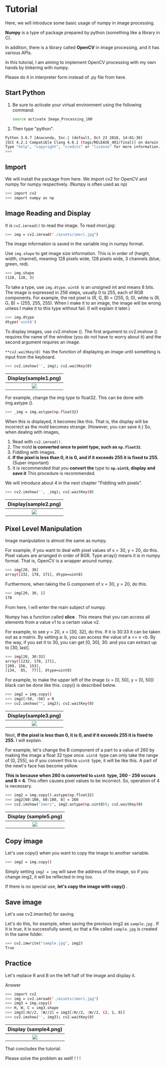 # Tutorial

Here, we will introduce some basic usage of numpy in image processing.

**Numpy** is a type of package prepared by python (something like a library in C). 

In addition, there is a library called **OpenCV** in image processing, and it has various APIs.

In this tutorial, I am aiming to implement OpenCV processing with my own hands by tinkering with numpy.

Please do it in interpreter form instead of .py file from here.

## Start Python

1. Be sure to activate your virtual environment using the following command:

   ```bash
   source activate Image_Processing_100
   ```

2. Then type "python". 

```bash
Python 3.6.7 |Anaconda, Inc.| (default, Oct 23 2018, 14:01:38) 
[GCC 4.2.1 Compatible Clang 4.0.1 (tags/RELEASE_401/final)] on darwin
Type "help", "copyright", "credits" or "license" for more information.
>>> 
```
## Import

We will install the package from here. We import cv2 for OpenCV and numpy for numpy respectively. (Numpy is often used as np)

```bash
>>> import cv2
>>> import numpy as np
```

## Image Reading and Display

It is `cv2.imread()` to read the image. To read *imori.jpg*:

```bash
>>> img = cv2.imread("./assets/imori.jpg")
```

The image information is saved in the variable img in numpy format.

Use `img.shape` to get image size information. This is in order of (height, width, channel), meaning 128 pixels wide, 128 pixels wide, 3 channels (blue, green, red).

```bash
>>> img.shape
(128, 128, 3)
```

To take a type, use `img.dtype`.  `uint8 `is an unsigned int and means 8 bits. The image is expressed in 256 steps, usually 0 to 255, each of RGB components. For example, the red pixel is (R, G, B) = (255, 0, 0), white is (R, G, B) = (255, 255, 255). When I make it to an image, the image will be wrong unless I make it to this type without fail. (I will explain it later.)

```bash
>>> img.dtype
dtype('uint8')
```

To display images, use cv2.imshow (). The first argument to cv2.imshow () requires the name of the window (you do not have to worry about it) and the second argument requires an image.

`**cv2.waitKey(0) `has the function of displaying an image until something is input from the keyboard. 

```bash
>>> cv2.imshow('', img); cv2.waitKey(0)
```

|Display(sample1.png)|
|:---:|
|![](sample1.png)|

For example, change the img type to float32. This can be done with img.astype ().

```bash
>>> _img = img.astype(np.float32)
```

When this is displayed, it becomes like this. That is, the display will be incorrect as the mold becomes strange. (However, you can save it.) So, when dealing with images,

1. Read with `cv2.imread()`.
2. The mold **is converted once to point type, such as `np.float32`**.
3. Fiddling with images.
4. **If the pixel is less than 0, it is 0, and if it exceeds 255 it is fixed to 255.** (Super important)
5. It is recommended that you **convert the** type to **`np.uint8`, display and save it** This procedure is recommended.

We will introduce about 4 in the next chapter "Fiddling with pixels".

```bash
>>> cv2.imshow('', _img); cv2.waitKey(0)
```
|Display(sample2.png)|
|:---:|
|![](sample2.png)|

## Pixel Level Manipulation

Image manipulation is almost the same as numpy.

For example, if you want to deal with pixel values of x = 30, y = 20, do this. Pixel values are arranged in order of BGR. Type array() means it is in numpy format. That is, OpenCV is a wrapper around numpy.

```bash
>>> img[20, 30]
array([232, 178, 171], dtype=uint8)
```

Furthermore, when taking the G component of x = 30, y = 20, do this.

```bash
>>> img[20, 30, 1]
178
```

From here, I will enter the main subject of numpy.

Numpy has a function called **slice** . This means that you can access all elements from a value v1 to a certain value v2.

For example, to see y = 20, x = [30, 32], do this. If it is 30:33 it can be taken out as a matrix. By setting a: b, you can access the value of a <= v <b. By the way, if you set it to 30, you can get [0, 30], 30: and you can extract up to [30, last].

```bash
>>> img[20, 30:33]
array([[232, 178, 171],
[209, 156, 153],
[134,  85,  77]], dtype=uint8)
```

For example, to make the upper left of the image (x = [0, 50], y = [0, 50]) black can be done like this. copy() is described below.

```bash
>>> img2 = img.copy()
>>> img2[:50, :50] = 0
>>> cv2.imshow("", img2); cv2.waitKey(0)
```

|Display(sample3.png)|
|:---:|
|![](sample3.png)|

Next, **If the pixel is less than 0, it is 0, and if it exceeds 255 it is fixed to 255.**  I will explain.

For example, let's change the B component of a part to a value of 260 by making the image a float 32 type once.  `uint8 `type can only take the range of [0, 255], so if you convert this to `uint8 `type, it will be like this. A part of the newt's face has become yellow.

**This is because when 260 is converted to `uint8 `type, 260 - 256 occurs and B = 4.** This often causes pixel values to be incorrect. So, operation of 4 is necessary.

```bash
>>> img2 = img.copy().astype(np.float32)
>>> img2[60:100, 60:100, 0] = 260
>>> cv2.imshow("imori", img2.astype(np.uint8)); cv2.waitKey(0)
```

|Display (sample5.png)|
|:---:|
|![](sample5.png)|

## Copy image

Let's use copy() when you want to copy the image to another variable.

```bash
>>> img2 = img.copy()
```

Simply setting `img2 = img` will save the address of the image, so if you change img2, it will be reflected in img too.

If there is no special use, **let's copy the image with copy()** .

## Save image

Let's use cv2.imwrite() for saving.

Let's do this, for example, when saving the previous img2 as *`sample.jpg`* . If it is true, it is successfully saved, so that a file called `sample.jpg` is created in the same folder.

```bash
>>> cv2.imwrite("sample.jpg", img2)
True
```

## Practice

Let's replace R and B on the left half of the image and display it.

Answer

```bash
>>> import cv2
>>> img = cv2.imread("./assets/imori.jpg")
>>> img3 = img.copy()
>>> H, W, C = img3.shape
>>> img3[:H//2, :W//2] = img3[:H//2, :W//2, (2, 1, 0)]
>>> cv2.imshow('', img3); cv2.waitKey(0)
```

|Display (sample4.png)|
|:---:|
|![](sample4.png)|

That concludes the tutorial.

Please solve the problem as well! ! ! ! 
